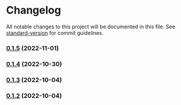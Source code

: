 # Changelog

All notable changes to this project will be documented in this file. See [standard-version](https://github.com/conventional-changelog/standard-version) for commit guidelines.

### [0.1.5](https://github.com/benr77/obsidian-gitlab-issues/compare/0.1.4...0.1.5) (2022-11-01)

### [0.1.4](https://github.com/benr77/obsidian-gitlab-issues/compare/0.1.3...0.1.4) (2022-10-30)

### [0.1.3](https://github.com/benr77/obsidian-gitlab-issues/compare/0.1.1...0.1.3) (2022-10-04)

### [0.1.2](https://github.com/benr77/obsidian-gitlab-issues/compare/0.1.1...0.1.2) (2022-10-04)
